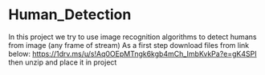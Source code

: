 # Human_Detection
In this project we try to use image recognition algorithms to detect humans from image (any frame of stream)
As a first step download files from link below:
https://1drv.ms/u/s!Aq0OEpMTngk6kgb4mCh_ImbKvkPa?e=gK4SPI
then unzip and place it in project
